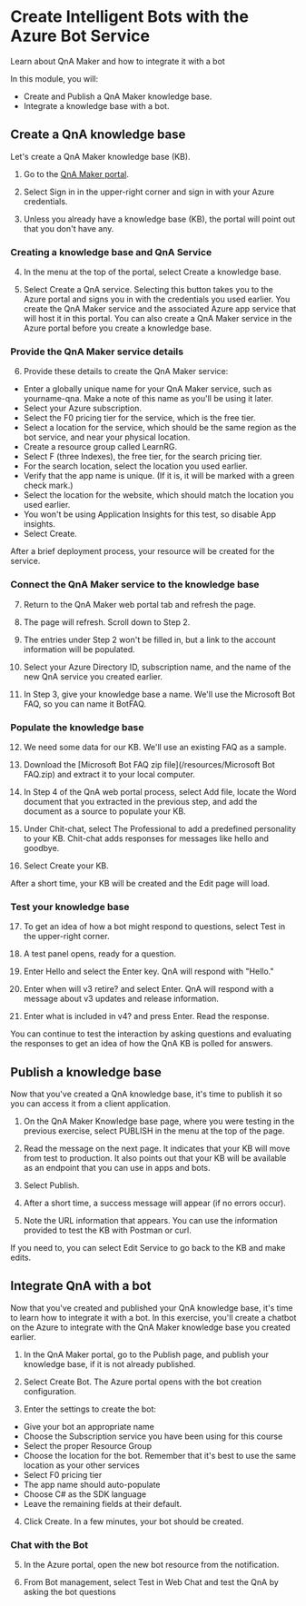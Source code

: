 # **Create Intelligent Bots with the Azure Bot Service**

Learn about QnA Maker and how to integrate it with a bot

In this module, you will:
* Create and Publish a QnA Maker knowledge base.
* Integrate a knowledge base with a bot.

## Create a QnA knowledge base

Let's create a QnA Maker knowledge base (KB).

1. Go to the [QnA Maker portal](https://www.qnamaker.ai/).

2. Select Sign in in the upper-right corner and sign in with your Azure credentials.

3. Unless you already have a knowledge base (KB), the portal will point out that you don't have any.

### Creating a knowledge base and QnA Service

4. In the menu at the top of the portal, select Create a knowledge base.

5. Select Create a QnA service. Selecting this button takes you to the Azure portal and signs you in with the credentials you used earlier. You create the QnA Maker service and the associated Azure app service that will host it in this portal. You can also create a QnA Maker service in the Azure portal before you create a knowledge base.

### Provide the QnA Maker service details

6. Provide these details to create the QnA Maker service:

* Enter a globally unique name for your QnA Maker service, such as yourname-qna. Make a note of this name as you'll be using it later.
* Select your Azure subscription.
* Select the F0 pricing tier for the service, which is the free tier.
* Select a location for the service, which should be the same region as the bot service, and near your physical location.
* Create a resource group called LearnRG.
* Select F (three Indexes), the free tier, for the search pricing tier.
* For the search location, select the location you used earlier.
* Verify that the app name is unique. (If it is, it will be marked with a green check mark.)
* Select the location for the website, which should match the location you used earlier.
* You won't be using Application Insights for this test, so disable App insights.
* Select Create.

After a brief deployment process, your resource will be created for the service.

### Connect the QnA Maker service to the knowledge base

7. Return to the QnA Maker web portal tab and refresh the page.

8. The page will refresh. Scroll down to Step 2.

9. The entries under Step 2 won't be filled in, but a link to the account information will be populated.

10. Select your Azure Directory ID, subscription name, and the name of the new QnA service you created earlier.

11. In Step 3, give your knowledge base a name. We'll use the Microsoft Bot FAQ, so you can name it BotFAQ.

### Populate the knowledge base
12. We need some data for our KB. We'll use an existing FAQ as a sample.

13. Download the [Microsoft Bot FAQ zip file](/resources/Microsoft Bot FAQ.zip) and extract it to your local computer.

14. In Step 4 of the QnA web portal process, select Add file, locate the Word document that you extracted in the previous step, and add the document as a source to populate your KB.

15. Under Chit-chat, select The Professional to add a predefined personality to your KB. Chit-chat adds responses for messages like hello and goodbye.

16. Select Create your KB.

After a short time, your KB will be created and the Edit page will load.

### Test your knowledge base

17. To get an idea of how a bot might respond to questions, select Test in the upper-right corner.

18. A test panel opens, ready for a question.

19. Enter Hello and select the Enter key. QnA will respond with "Hello."

20. Enter when will v3 retire? and select Enter. QnA will respond with a message about v3 updates and release information.

21. Enter what is included in v4? and press Enter. Read the response.

You can continue to test the interaction by asking questions and evaluating the responses to get an idea of how the QnA KB is polled for answers.

## Publish a knowledge base

Now that you've created a QnA knowledge base, it's time to publish it so you can access it from a client application.

1. On the QnA Maker Knowledge base page, where you were testing in the previous exercise, select PUBLISH in the menu at the top of the page.

2. Read the message on the next page. It indicates that your KB will move from test to production. It also points out that your KB will be available as an endpoint that you can use in apps and bots.

3. Select Publish.

4. After a short time, a success message will appear (if no errors occur).

5. Note the URL information that appears. You can use the information provided to test the KB with Postman or curl.

If you need to, you can select Edit Service to go back to the KB and make edits.

## Integrate QnA with a bot

Now that you've created and published your QnA knowledge base, it's time to learn how to integrate it with a bot. In this exercise, you'll create a chatbot on the Azure to integrate with the QnA Maker knowledge base you created earlier.

1. In the QnA Maker portal, go to the Publish page, and publish your knowledge base, if it is not already published.

2. Select Create Bot. The Azure portal opens with the bot creation configuration.

3. Enter the settings to create the bot:
* Give your bot an appropriate name
* Choose the Subscription service you have been using for this course
* Select the proper Resource Group
* Choose the location for the bot. Remember that it's best to use the same location as your other services
* Select F0 pricing tier
* The app name should auto-populate
* Choose C# as the SDK language
* Leave the remaining fields at their default.

4. Click Create. In a few minutes, your bot should be created.

### Chat with the Bot

5. In the Azure portal, open the new bot resource from the notification.

6. From Bot management, select Test in Web Chat and test the QnA by asking the bot questions